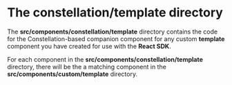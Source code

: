 # The **constellation/template** directory

The **src/components/constellation/template** directory contains the code for the Constellation-based companion component for any custom **template** component you have created for use with the **React SDK**.

For each component in the **src/components/constellation/template** directory, there will be the a matching component in the **src/components/custom/template** directory.
